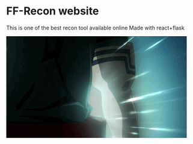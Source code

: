 # FF-Recon website

This is one of the best recon tool available online 
Made with react+flask

![Alt Text](https://github.com/remonsec/remonsec/blob/main/assets/deku.gif)
